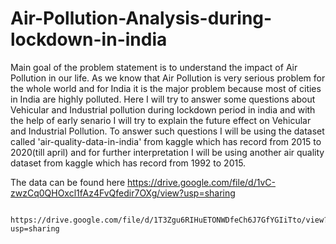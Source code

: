 # Air-Pollution-Analysis-during-lockdown-in-india
Main goal of the problem statement is to understand the impact of Air Pollution in our life. As we know that Air Pollution is very serious problem for the whole world and for India it is the major problem because most of cities in India are highly polluted. Here I will try to answer some questions about Vehicular and Industrial pollution during lockdown period in india and with the help of early senario I will try to explain the future effect on Vehicular and Industrial Pollution. To answer such questions I will be using the dataset called 'air-quality-data-in-india' from kaggle which has record from 2015 to 2020(till april) and for further interpretation I will be using another air quality dataset from kaggle which has record from 1992 to 2015.



The data can be found here https://drive.google.com/file/d/1vC-zwzCq0QHOxcl1fAz4FvQfedir7OXg/view?usp=sharing

                           https://drive.google.com/file/d/1T3Zgu6RIHuETONWDfeCh6J7GfYGIiTto/view?usp=sharing

